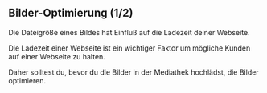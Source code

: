 ## Bilder-Optimierung (1/2)

Die Dateigröße eines Bildes hat Einfluß auf die Ladezeit deiner Webseite.

Die Ladezeit einer Webseite ist ein wichtiger Faktor um mögliche Kunden auf einer Webseite zu halten.

Daher solltest du, bevor du die Bilder in der Mediathek hochlädst, die Bilder optimieren.

